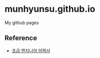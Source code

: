 # munhyunsu.github.io
My github pages

## Reference 
- [초급 엔지니어 이력서](http://sujinlee.me/entry-level-en-resume/)


